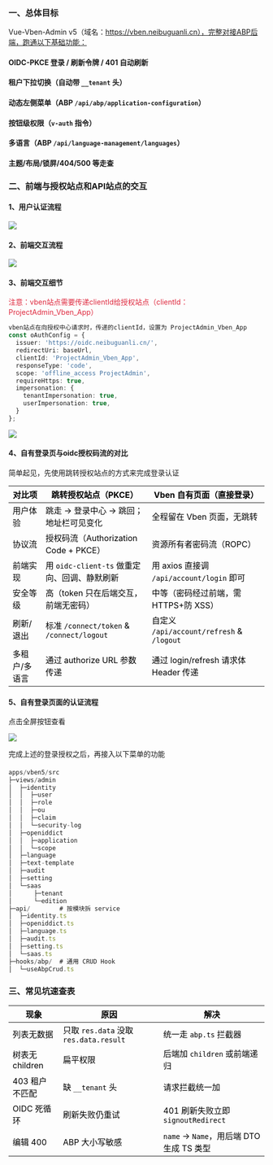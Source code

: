 ### 一、总体目标
Vue-Vben-Admin v5（域名：https://vben.neibuguanli.cn），完整对接ABP后端，跑通以下基础功能：

#### OIDC-PKCE 登录 / 刷新令牌 / 401 自动刷新  
#### 租户下拉切换（自动带 `__tenant` 头）  
#### 动态左侧菜单（ABP `/api/abp/application-configuration`）  
#### 按钮级权限（`v-auth` 指令）  
#### 多语言（ABP `/api/language-management/languages`）  
#### 主题/布局/锁屏/404/500 等走查
### 二、前端与授权站点和API站点的交互
#### 1、用户认证流程
![](https://cdn.nlark.com/yuque/__mermaid_v3/77b0e57da734129217a8a8ee2981c347.svg)

#### 2、前端交互流程
![](https://cdn.nlark.com/yuque/__mermaid_v3/42dbf5dbdd194b0e8f2300eb9c868264.svg)



#### 3、前端交互细节
<font style="color:#DF2A3F;">注意：vben站点需要传递clientId给授权站点（clientId：ProjectAdmin_Vben_App）</font>

```typescript
vben站点在向授权中心请求时，传递的clientId，设置为 ProjectAdmin_Vben_App
const oAuthConfig = {
  issuer: 'https://oidc.neibuguanli.cn/',
  redirectUri: baseUrl,
  clientId: 'ProjectAdmin_Vben_App',
  responseType: 'code',
  scope: 'offline_access ProjectAdmin',
  requireHttps: true,
  impersonation: {
    tenantImpersonation: true,
    userImpersonation: true,
  }
};
```

![](https://cdn.nlark.com/yuque/__mermaid_v3/e8cf4d2f4099d8f12233ac831ea86adc.svg)

#### 4、自有登录页与oidc授权码流的对比
简单起见，先使用跳转授权站点的方式来完成登录认证

| **<font style="color:#000000;">对比项</font>** | **<font style="color:#000000;">跳转授权站点（PKCE）</font>** | **<font style="color:#000000;">Vben 自有页面（直接登录）</font>** |
| --- | --- | --- |
| <font style="color:#000000;">用户体验</font> | <font style="color:#000000;">跳走 → 登录中心 → 跳回；地址栏可见变化</font> | <font style="color:#000000;">全程留在 Vben 页面，无跳转</font> |
| <font style="color:#000000;">协议流</font> | <font style="color:#000000;">授权码流（Authorization Code + PKCE）</font> | <font style="color:#000000;">资源所有者密码流（ROPC）</font> |
| <font style="color:#000000;">前端实现</font> | <font style="color:#000000;">用 `oidc-client-ts` 做重定向、回调、静默刷新</font> | <font style="color:#000000;">用 axios 直接调 `/api/account/login` 即可</font> |
| <font style="color:#000000;">安全等级</font> | <font style="color:#000000;">高（token 只在后端交互，前端无密码）</font> | <font style="color:#000000;">中等（密码经过前端，需 HTTPS+防 XSS）</font> |
| <font style="color:#000000;">刷新/退出</font> | <font style="color:#000000;">标准 `/connect/token` & `/connect/logout`</font> | <font style="color:#000000;">自定义 `/api/account/refresh` & `/logout`</font> |
| <font style="color:#000000;">多租户/多语言</font> | <font style="color:#000000;">通过 authorize URL 参数传递</font> | <font style="color:#000000;">通过 login/refresh 请求体 Header 传递</font> |


#### 5、自有登录页面的认证流程
点击全屏按钮查看

![](https://cdn.nlark.com/yuque/__mermaid_v3/3ce010609afd3cf8b62531aa11e8e0e2.svg)

完成上述的登录授权之后，再接入以下菜单的功能

#### 
```typescript
apps/vben5/src
├─views/admin
│  ├─identity
│  │  ├─user
│  │  ├─role
│  │  ├─ou
│  │  ├─claim
│  │  └─security-log
│  ├─openiddict
│  │  ├─application
│  │  └─scope
│  ├─language
│  ├─text-template
│  ├─audit
│  ├─setting
│  └─saas
│      ├─tenant
│      └─edition
├─api/        # 按模块拆 service
│  ├─identity.ts
│  ├─openiddict.ts
│  ├─language.ts
│  ├─audit.ts
│  ├─setting.ts
│  └─saas.ts
├─hooks/abp/  # 通用 CRUD Hook
│  └─useAbpCrud.ts

```



### 三、常见坑速查表
| **<font style="color:#000000;">现象</font>** | **<font style="color:#000000;">原因</font>** | **<font style="color:#000000;">解决</font>** |
| --- | --- | --- |
| <font style="color:#000000;">列表无数据</font> | <font style="color:#000000;">只取 `res.data` 没取 `res.data.result`</font> | <font style="color:#000000;">统一走 `abp.ts` 拦截器</font> |
| <font style="color:#000000;">树表无 children</font> | <font style="color:#000000;">扁平权限</font> | <font style="color:#000000;">后端加 `children` 或前端递归</font> |
| <font style="color:#000000;">403 租户不匹配</font> | <font style="color:#000000;">缺 `__tenant` 头</font> | <font style="color:#000000;">请求拦截统一加</font> |
| <font style="color:#000000;">OIDC 死循环</font> | <font style="color:#000000;">刷新失败仍重试</font> | <font style="color:#000000;">401 刷新失败立即 `signoutRedirect`</font> |
| <font style="color:#000000;">编辑 400</font> | <font style="color:#000000;">ABP 大小写敏感</font> | <font style="color:#000000;">`name` → `Name`，用后端 DTO 生成 TS 类型</font> |


### 
